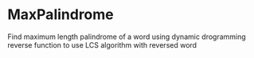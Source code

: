# MaxPalindrome

Find maximum length palindrome of a word using dynamic drogramming\
reverse function to use LCS algorithm with reversed word
